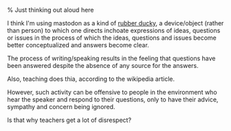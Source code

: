% Just thinking out aloud here

I think I'm using mastodon as a kind of 
[rubber ducky](https://en.wikipedia.org/wiki/Rubber_duck_debugging),
a device/object (rather than person) to which one directs inchoate expressions of ideas, questions or issues in the process of which the ideas, questions and issues become better conceptualized and answers become clear.

The process of writing/speaking results in the feeling that questions have been answered despite the absence of any source for the answers.

Also, teaching does thia, according to the wikipedia article.

However, such activity can be offensive to people in the environment who hear the speaker and respond to their questions, only to have their advice, sympathy and concern being ignored.

Is that why teachers get a lot of disrespect?
